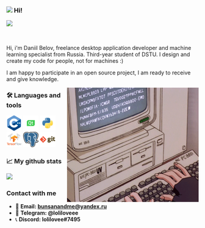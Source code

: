 ### <img src="https://media.giphy.com/media/hvRJCLFzcasrR4ia7z/giphy.gif" width="25px"> Hi! 

![](https://visitor-badge.glitch.me/badge?page_id=bunsanandme.dunsanandme)

<br />

Hi, i'm Daniil Belov, freelance desktop application developer and machine learning specialist from Russia. Third-year student of DSTU. I design and create my code for people, not for machines :)

I am happy to participate in an open source project, I am ready to receive and give knowledge.


<img align="right" alt="GIF" src="https://github.com/bunsanandme/bunsanandme/blob/master/code.gif?raw=true" width="345" height="300" />



### 🛠 Languages and tools

<code><img height="40" src="https://raw.githubusercontent.com/github/explore/80688e429a7d4ef2fca1e82350fe8e3517d3494d/topics/cpp/cpp.png"></code>
<code><img height="40" src="https://raw.githubusercontent.com/github/explore/80688e429a7d4ef2fca1e82350fe8e3517d3494d/topics/qt/qt.png"></code>
<code><img height="40" src="https://raw.githubusercontent.com/github/explore/80688e429a7d4ef2fca1e82350fe8e3517d3494d/topics/python/python.png"></code>
<code><img height="40" src="https://raw.githubusercontent.com/github/explore/80688e429a7d4ef2fca1e82350fe8e3517d3494d/topics/tensorflow/tensorflow.png"></code>
<code><img height="40" src="https://raw.githubusercontent.com/github/explore/80688e429a7d4ef2fca1e82350fe8e3517d3494d/topics/postgresql/postgresql.png"></code>
<code><img height="40" src="https://raw.githubusercontent.com/github/explore/80688e429a7d4ef2fca1e82350fe8e3517d3494d/topics/git/git.png"></code>

  
### 📈 My github stats

<p align="left"> <img src="https://github-readme-stats.vercel.app/api?username=bunsanandme&show_icons=true&theme=gotham" />

<br />

### Contact with me  

- 📧 <b>Email: bunsanandme@yandex.ru </b>
- 📲 <b>Telegram: @loliloveee </b>
- 📞 <b>Discord: lolilovee#7495 </b>
  
